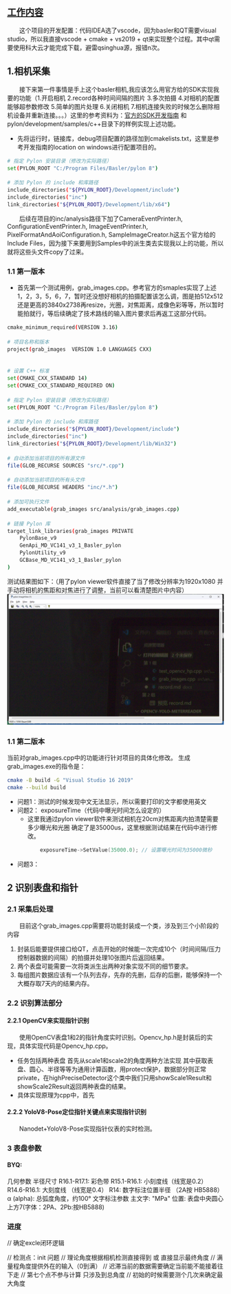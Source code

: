 ## [工作内容]()

&emsp;&emsp;这个项目的开发配置：代码IDEA选了vscode，因为basler和QT需要visual studio，所以我直接vscode + cmake + vs2019 + qt来实现整个过程。其中qt需要使用科大云才能完成下载，避雷qsinghua源，报错n次。
## 1.相机采集
&emsp;&emsp;接下来第一件事情是手上这个basler相机,我应该怎么用官方给的SDK实现我要的功能（1.开启相机 2.record各种时间间隔的图片 3.多次拍摄 4.对相机的配置能够超参数修改 5.简单的图片处理 6.关闭相机 7.相机连接失败的时候怎么删除相机设备并重新连接。。。）这里的参考资料为：[官方的SDK开发指南](https://docs.baslerweb.com/pylonapi/cpp/pylon_programmingguide#common-settings-for-building-applications-with-pylon-windows
) 和 pylon/development/samples/c++目录下的样例实现上述功能。

* 先将运行时，链接库，debug项目配置的路径加到cmakelists.txt，这里是参考开发指南的location on windows进行配置项目的。
```sh
# 指定 Pylon 安装目录（修改为实际路径）
set(PYLON_ROOT "C:/Program Files/Basler/pylon 8")

# 添加 Pylon 的 include 和库路径
include_directories("${PYLON_ROOT}/Development/include")
include_directories("inc")
link_directories("${PYLON_ROOT}/Development/lib/x64")
```
&emsp;&emsp;后续在项目的inc/analysis路径下加了CameraEventPrinter.h, ConfigurationEventPrinter.h, ImageEventPrinter.h, PixelFormatAndAoiConfiguration.h, SampleImageCreator.h这五个官方给的Include Files，因为接下来要用到Samples中的派生类去实现我以上的功能，所以就将这些头文件copy了过来。

### 1.1 第一版本
* 首先第一个测试用例，grab_images.cpp。参考官方的smaples实现了上述1，2，3，5，6，7，暂时还没想好相机的拍摄配置该怎么调，图是拍512x512还是更高的3840x2738再resize，光圈，对焦距离，成像色彩等等，所以暂时能拍就行，等后续确定了技术路线的输入图片要求后再返工这部分代码。
```sh
cmake_minimum_required(VERSION 3.16)

# 项目名称和版本
project(grab_images  VERSION 1.0 LANGUAGES CXX)


# 设置 C++ 标准
set(CMAKE_CXX_STANDARD 14)
set(CMAKE_CXX_STANDARD_REQUIRED ON)

# 指定 Pylon 安装目录（修改为实际路径）
set(PYLON_ROOT "C:/Program Files/Basler/pylon 8")

# 添加 Pylon 的 include 和库路径
include_directories("${PYLON_ROOT}/Development/include")
include_directories("inc")
link_directories("${PYLON_ROOT}/Development/lib/Win32")

# 自动添加当前项目的所有源文件
file(GLOB_RECURSE SOURCES "src/*.cpp")

# 自动添加当前项目的所有头文件
file(GLOB_RECURSE HEADERS "inc/*.h")

# 添加可执行文件
add_executable(grab_images src/analysis/grab_images.cpp)

# 链接 Pylon 库
target_link_libraries(grab_images PRIVATE
    PylonBase_v9
    GenApi_MD_VC141_v3_1_Basler_pylon
    PylonUtility_v9
    GCBase_MD_VC141_v3_1_Basler_pylon
)
```
测试结果图如下：（用了pylon viewer软件直接了当了修改分辨率为1920x1080 并手动将相机的焦距和对焦进行了调整，当前可以看清楚图片中内容）
![alt text](fig_doc\image1.png)

### 1.1 第二版本
当前对grab_images.cpp中的功能进行针对项目的具体化修改。
生成grab_images.exe的指令是：
```sh
cmake -B build -G "Visual Studio 16 2019"
cmake --build build
```
* 问题1：测试的时候发现中文无法显示，所以需要打印的文字都使用英文
* 问题2： exposureTime（代码中曝光时间怎么设定的）
    * 这里我通过pylon viewer软件来测试相机在20cm对焦距离内拍清楚需要多少曝光和光圈 确定了是35000us，这里根据测试结果在代码中进行修改。
        ```cpp
            exposureTime->SetValue(35000.0); // 设置曝光时间为35000微秒
        ```
* 问题3：
## 2 识别表盘和指针
### 2.1 采集后处理
&emsp;&emsp;目前这个grab_images.cpp需要将功能封装成一个类，涉及到三个小阶段的内容

1. 封装后能要提供接口给QT，点击开始的时候能一次完成10个（时间间隔/压力控制器数据的间隔）的拍摄并处理10张图片后返回结果。
2. 两个表盘可能需要一次将类派生出两种对象实现不同的细节要求。
3. 每组图片数据应该有一个队列去存，先存的先删，后存的后删，能够保持一个大概存取7天内的结果内存。

### 2.2 识别算法部分
#### 2.2.1 OpenCV来实现指针识别
&emsp;&emsp;使用OpenCV表盘1和2的指针角度实时识别。Opencv_hp.h是封装后的实现，具体实现代码是Opencv_hp.cpp。
* 任务包括两种表盘 首先从scale1和scale2的角度两种方法实现 其中获取表盘、圆心、半径等等为通用计算函数，用protect保护，数据部分则正常private，在highPreciseDetector这个类中我们只用showScale1Result和showScale2Result返回两种表盘的结果。
* 具体实现原理为cpp中，首先

#### 2.2.2 YoloV8-Pose定位指针关键点来实现指针识别
&emsp;&emsp;Nanodet+YoloV8-Pose实现指针仪表的实时检测。


### 3 表盘参数
#### BYQ:
几何参数
半径尺寸
R16.1-R17.1: 彩色带
R15.1-R16.1: 小刻度线（线宽是0.2）
R14.6-R16.1: 大刻度线 （线宽是0.4）
R14: 数字标注位置半径 （2A按 HB5888）
α (alpha): 总弧度角度，约100°
文字标注参数
主文字: "MPa"
位置: 表盘中央圆心上方7(字体：2PA、2Pb:按HB5888)


### 进度
// 确定excle闭环逻辑

// 检测点：init 问题
// 理论角度根据相机检测直接得到 或 直接显示最终角度
// 满量程角度提供外在的输入（0到满）
// 迟滞当前的数据需要确定当前能不能接着往下走
// 第七个点不参与计算 只涉及到总角度
// 初始的时候需要测个几次来确定最大角度